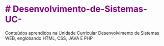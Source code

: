 <h1> # Desenvolvimento-de-Sistemas-UC- </h1>
Conteúdos aprendidos na Unidade Curricular Desenvolvimento de Sistemas WEB, englobando HTML, CSS, JAVA E PHP 

<style> 
  h1 {
    color: purple;
  }
</style>
